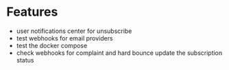 # Features

- user notifications center for unsubscribe
- test webhooks for email providers
- test the docker compose
- check webhooks for complaint and hard bounce update the subscription status
